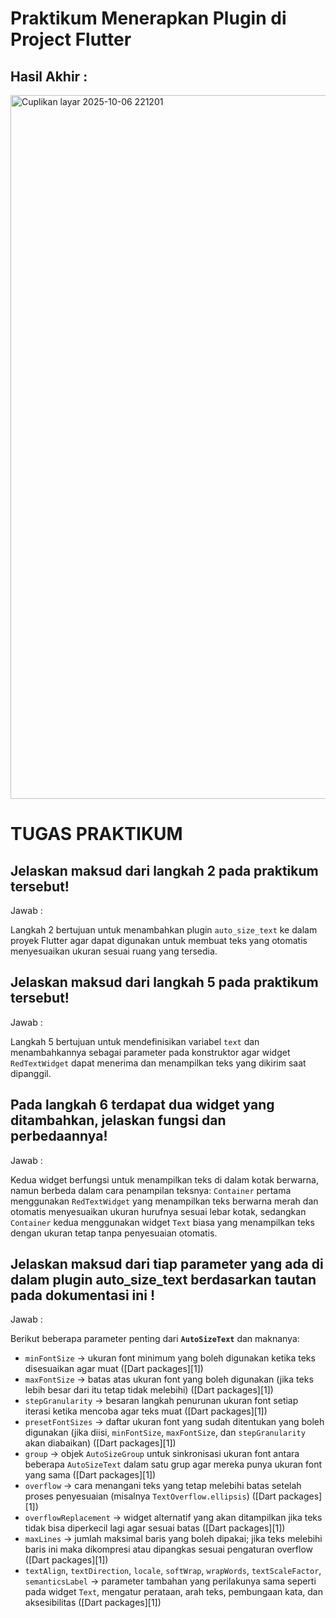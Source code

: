 # Praktikum Menerapkan Plugin di Project Flutter

## Hasil Akhir :
<img width="948" height="1126" alt="Cuplikan layar 2025-10-06 221201" src="https://github.com/user-attachments/assets/2e245e16-229e-4c65-9197-43bd1841afc1" />


# TUGAS PRAKTIKUM

## Jelaskan maksud dari langkah 2 pada praktikum tersebut!

Jawab : 

Langkah 2 bertujuan untuk menambahkan plugin `auto_size_text` ke dalam proyek Flutter agar dapat digunakan untuk membuat teks yang otomatis menyesuaikan ukuran sesuai ruang yang tersedia.


## Jelaskan maksud dari langkah 5 pada praktikum tersebut!

Jawab : 

Langkah 5 bertujuan untuk mendefinisikan variabel `text` dan menambahkannya sebagai parameter pada konstruktor agar widget `RedTextWidget` dapat menerima dan menampilkan teks yang dikirim saat dipanggil.


## Pada langkah 6 terdapat dua widget yang ditambahkan, jelaskan fungsi dan perbedaannya!

Jawab : 

Kedua widget berfungsi untuk menampilkan teks di dalam kotak berwarna, namun berbeda dalam cara penampilan teksnya: `Container` pertama menggunakan `RedTextWidget` yang menampilkan teks berwarna merah dan otomatis menyesuaikan ukuran hurufnya sesuai lebar kotak, sedangkan `Container` kedua menggunakan widget `Text` biasa yang menampilkan teks dengan ukuran tetap tanpa penyesuaian otomatis.


## Jelaskan maksud dari tiap parameter yang ada di dalam plugin auto_size_text berdasarkan tautan pada dokumentasi ini !

Jawab : 

Berikut beberapa parameter penting dari **`AutoSizeText`** dan maknanya:

- `minFontSize` → ukuran font minimum yang boleh digunakan ketika teks disesuaikan agar muat ([Dart packages][1])
- `maxFontSize` → batas atas ukuran font yang boleh digunakan (jika teks lebih besar dari itu tetap tidak melebihi) ([Dart packages][1])
- `stepGranularity` → besaran langkah penurunan ukuran font setiap iterasi ketika mencoba agar teks muat ([Dart packages][1])
- `presetFontSizes` → daftar ukuran font yang sudah ditentukan yang boleh digunakan (jika diisi, `minFontSize`, `maxFontSize`, dan `stepGranularity` akan diabaikan) ([Dart packages][1])
- `group` → objek `AutoSizeGroup` untuk sinkronisasi ukuran font antara beberapa `AutoSizeText` dalam satu grup agar mereka punya ukuran font yang sama ([Dart packages][1])
- `overflow` → cara menangani teks yang tetap melebihi batas setelah proses penyesuaian (misalnya `TextOverflow.ellipsis`) ([Dart packages][1])
- `overflowReplacement` → widget alternatif yang akan ditampilkan jika teks tidak bisa diperkecil lagi agar sesuai batas ([Dart packages][1])
- `maxLines` → jumlah maksimal baris yang boleh dipakai; jika teks melebihi baris ini maka dikompresi atau dipangkas sesuai pengaturan overflow ([Dart packages][1])
- `textAlign`, `textDirection`, `locale`, `softWrap`, `wrapWords`, `textScaleFactor`, `semanticsLabel` → parameter tambahan yang perilakunya sama seperti pada widget `Text`, mengatur perataan, arah teks, pembungaan kata, dan aksesibilitas ([Dart packages][1])






